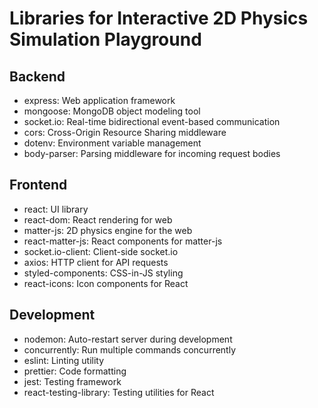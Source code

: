 # Libraries for Interactive 2D Physics Simulation Playground

## Backend
- express: Web application framework
- mongoose: MongoDB object modeling tool
- socket.io: Real-time bidirectional event-based communication
- cors: Cross-Origin Resource Sharing middleware
- dotenv: Environment variable management
- body-parser: Parsing middleware for incoming request bodies

## Frontend
- react: UI library
- react-dom: React rendering for web
- matter-js: 2D physics engine for the web
- react-matter-js: React components for matter-js
- socket.io-client: Client-side socket.io
- axios: HTTP client for API requests
- styled-components: CSS-in-JS styling
- react-icons: Icon components for React

## Development
- nodemon: Auto-restart server during development
- concurrently: Run multiple commands concurrently
- eslint: Linting utility
- prettier: Code formatting
- jest: Testing framework
- react-testing-library: Testing utilities for React
